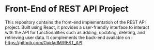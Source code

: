 # Front-End of REST API Project
This repository contains the front-end implementation of the REST API project. Built using React, it provides a user-friendly interface to interact with the API for functionalities such as adding, updating, deleting, and retrieving user data. It complements the back-end available on : https://github.com/OuidadM/REST_API
